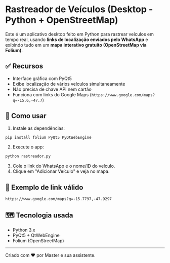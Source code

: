 # Rastreador de Veículos (Desktop - Python + OpenStreetMap)

Este é um aplicativo desktop feito em Python para rastrear veículos em tempo real, usando **links de localização enviados pelo WhatsApp** e exibindo tudo em um **mapa interativo gratuito (OpenStreetMap via Folium)**.

## ✅ Recursos

- Interface gráfica com PyQt5
- Exibe localização de vários veículos simultaneamente
- Não precisa de chave API nem cartão
- Funciona com links do Google Maps (`https://www.google.com/maps?q=-15.6,-47.7`)

## 🚀 Como usar

1. Instale as dependências:

```bash
pip install folium PyQt5 PyQtWebEngine
```

2. Execute o app:

```bash
python rastreador.py
```

3. Cole o link do WhatsApp e o nome/ID do veículo.
4. Clique em "Adicionar Veículo" e veja no mapa.

## 📌 Exemplo de link válido

```
https://www.google.com/maps?q=-15.7797,-47.9297
```

## 🗺️ Tecnologia usada

- Python 3.x
- PyQt5 + QtWebEngine
- Folium (OpenStreetMap)

---

Criado com ❤️ por Master e sua assistente.
